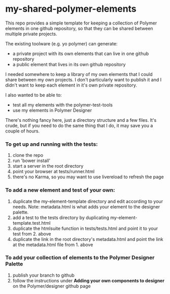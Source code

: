 my-shared-polymer-elements
==========================

This repo provides a simple template for keeping a collection of Polymer elements in one github repository, so that they can be shared between multiple private projects.

The existing toolware (e.g. yo polymer) can generate:

- a private project with its own elements that can live in one github repository
- a public element that lives in its own github repository

I needed somewhere to keep a library of my own elements that I could share between my own projects. I don't particularly want to publish it and I didn't want to keep each element in it's own private repository.

I also wanted to be able to:

- test all my elements with the polymer-test-tools
- use my elements in Polymer Designer

There's nothing fancy here, just a directory structure and a few files. It's crude, but if you need to do the same thing that I do, it may save you a couple of hours.

### To get up and running with the tests:

1. clone the repo
2. run 'bower install'
3. start a server in the root directory
4. point your browser at tests/runner.html
5. there's no Karma, so you may want to use livereload to refresh the page

### To add a new element and test of your own:

1. duplicate the my-element-template directory and edit according to your needs. Note: metadata.html is what adds your element to the designer palette.
2. add a test to the tests directory by duplicating my-element-template.test.html 
3. duplicate the htmlsuite function in tests/tests.html and point it to your test from 2. above
4. duplicate the link in the root directory's metadata.html and point the link at the metadata.html file from 1. above  

### To add your collection of elements to the Polymer Designer Palette

1. publish your branch to github
2. follow the instructions under <strong>Adding your own components to designer</strong> on the Polymer/designer github page
